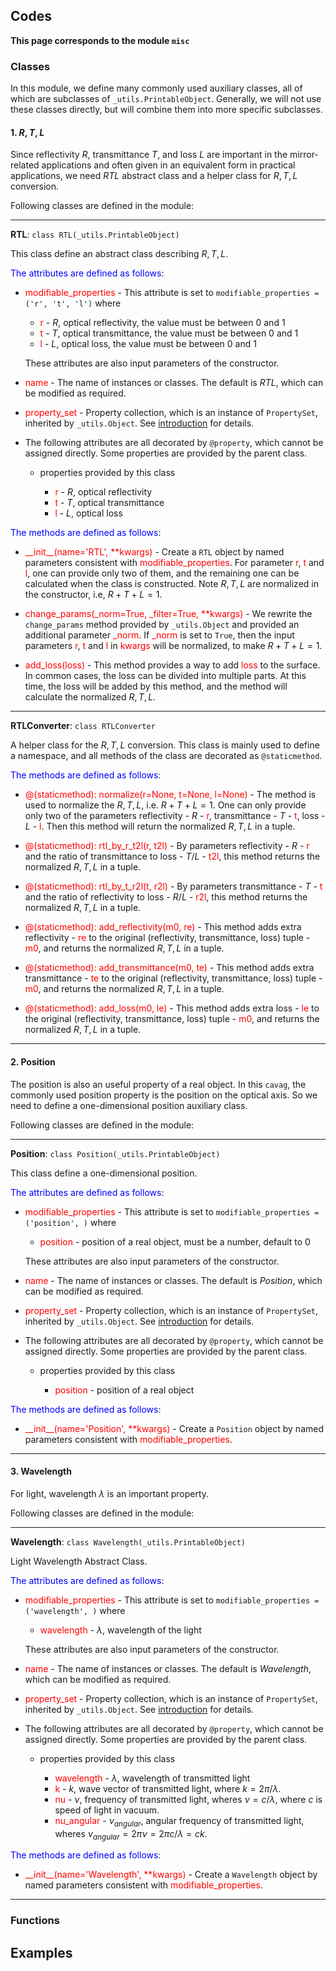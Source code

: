 ## Codes

**This page corresponds to the module `misc`** 

### Classes

In this module, we define many commonly used auxiliary classes, all of which are subclasses of `_utils.PrintableObject`. Generally, we will not use these classes directly, but will combine them into more specific subclasses. 

#### 1. $R,T,L$

Since reflectivity $R$, transmittance $T$, and loss $L$ are important in the mirror-related applications and often given in an equivalent form in practical applications, we need $RTL$ abstract class and a helper class for $R,T,L$ conversion. 

Following classes are defined in the module:

----

<strong id="RTL">RTL</strong>: `class RTL(_utils.PrintableObject)`

This class define an abstract class describing $R,T,L$.

<font color="blue">The attributes are defined as follows</font>:

- <font color="red">modifiable_properties</font> - This attribute is set to `modifiable_properties = ('r', 't', 'l')` where

  - <font color="red">r</font> - $R$, optical reflectivity, the value must be between $0$ and $1$
  - <font color="red">t</font> - $T$, optical transmittance, the value must be between $0$ and $1$
  - <font color="red">l</font> - $L$, optical loss, the value must be between $0$ and $1$

  These attributes are also input parameters of the constructor. 

- <font color="red">name</font> - The name of instances or classes. The default is *RTL*, which can be modified as required. 

- <font color="red">property_set</font> -  Property collection, which is an instance of `PropertySet`, inherited by `_utils.Object`. See [introduction](introduction.md) for details.

- The following attributes are all decorated by `@property`, which cannot be assigned directly. Some properties are provided by the parent class.

  - properties provided by this class
    
    - <font color="red">r</font> - $R$, optical reflectivity
    - <font color="red">t</font> - $T$, optical transmittance
    - <font color="red">l</font> - $L$, optical loss

<font color="blue">The methods are defined as follows</font>:

- <font color="red">\_\_init\_\_(name='RTL', **kwargs)</font>  - Create a `RTL` object by named parameters consistent with <font color="red">modifiable_properties</font>. For parameter <font color="red">r</font>, <font color="red">t</font> and <font color="red">l</font>, one can provide only two of them, and the remaining one can be calculated when the class is constructed. Note $R,T,L$ are normalized in the constructor, i.e, $R+T+L=1$.
  
- <font color="red">change_params(\_norm=True, \_filter=True, **kwargs)</font> - We rewrite the `change_params` method provided by <code>_utils.<a class="module-object-refer-to" module="introduction">Object</a></code> and provided an additional parameter <font color="red">\_norm</font>. If <font color="red">\_norm</font> is set to `True`, then the input parameters <font color="red">r</font>, <font color="red">t</font> and <font color="red">l</font> in <font color="red">kwargs</font> will be normalized, to make $R+T+L=1$.
  
- <font color="red">add_loss(loss)</font> - This method provides a way to add <font color="red">loss</font> to the surface. In common cases, the loss can be divided into multiple parts. At this time, the loss will be added by this method, and the method will calculate the normalized $R,T,L$.

----

<strong id="RTLConverter">RTLConverter</strong>: `class RTLConverter`

A helper class for the $R,T,L$ conversion. This class is mainly used to define a namespace, and all methods of the class are decorated as `@staticmethod`.

<font color="blue">The methods are defined as follows</font>:

- <font color="red">@(staticmethod): normalize(r=None, t=None, l=None)</font> - The method is used to normalize the $R,T,L$, i.e. $R+T+L=1$. One can only provide only two of the parameters reflectivity - $R$ - <font color="red">r</font>, transmittance - $T$ - <font color="red">t</font>, loss - $L$ - <font color="red">l</font>. Then this method will return the normalized $R,T,L$ in a tuple.
  
- <font color="red">@(staticmethod): rtl_by_r_t2l(r, t2l)</font> - By parameters reflectivity - $R$ - <font color="red">r</font> and the ratio of transmittance to loss - $T/L$ - <font color="red">t2l</font>, this method returns the normalized $R,T,L$ in a tuple.
  
- <font color="red">@(staticmethod): rtl_by_t_r2l(t, r2l)</font> - By parameters transmittance - $T$ - <font color="red">t</font> and the ratio of reflectivity to loss - $R/L$ - <font color="red">r2l</font>, this method returns the normalized $R,T,L$ in a tuple.
  
- <font color="red">@(staticmethod): add_reflectivity(m0, re)</font> - This method adds extra reflectivity - <font color="red">re</font> to the original (reflectivity, transmittance, loss) tuple - <font color="red">m0</font>, and returns the normalized $R,T,L$ in a tuple.
  
- <font color="red">@(staticmethod): add_transmittance(m0, te)</font> - This method adds extra transmittance - <font color="red">te</font> to the original (reflectivity, transmittance, loss) tuple - <font color="red">m0</font>, and returns the normalized $R,T,L$ in a tuple.
  
- <font color="red">@(staticmethod): add_loss(m0, le)</font> - This method adds extra loss - <font color="red">le</font> to the original (reflectivity, transmittance, loss) tuple - <font color="red">m0</font>, and returns the normalized $R,T,L$ in a tuple.

----

#### 2. Position

The position is also an useful property of a real object. In this `cavag`, the commonly used position property is the position on the optical axis. So we need to define a one-dimensional position auxiliary class. 

Following classes are defined in the module:

----

<strong id="Position">Position</strong>: `class Position(_utils.PrintableObject)`

This class define a one-dimensional position.

<font color="blue">The attributes are defined as follows</font>:

- <font color="red">modifiable_properties</font> - This attribute is set to `modifiable_properties = ('position', )` where

  - <font color="red">position</font> - position of a real object, must be a number, default to $0$

  These attributes are also input parameters of the constructor. 

- <font color="red">name</font> - The name of instances or classes. The default is *Position*, which can be modified as required. 
  
- <font color="red">property_set</font> -  Property collection, which is an instance of `PropertySet`, inherited by `_utils.Object`. See [introduction](introduction.md) for details.
  
- The following attributes are all decorated by `@property`, which cannot be assigned directly. Some properties are provided by the parent class.
  
  - properties provided by this class
    
    - <font color="red">position</font> - position of a real object

<font color="blue">The methods are defined as follows</font>:

- <font color="red">\_\_init\_\_(name='Position', **kwargs)</font>  - Create a `Position` object by named parameters consistent with <font color="red">modifiable_properties</font>.

----

#### 3. Wavelength

For light, wavelength $\lambda$ is an important property. 

Following classes are defined in the module:

----

<strong id="Wavelength">Wavelength</strong>: `class Wavelength(_utils.PrintableObject)`

Light Wavelength Abstract Class.

<font color="blue">The attributes are defined as follows</font>:

- <font color="red">modifiable_properties</font> - This attribute is set to `modifiable_properties = ('wavelength', )` where

  - <font color="red">wavelength</font> - $\lambda$, wavelength of the light

  These attributes are also input parameters of the constructor. 

- <font color="red">name</font> - The name of instances or classes. The default is *Wavelength*, which can be modified as required. 

- <font color="red">property_set</font> -  Property collection, which is an instance of `PropertySet`, inherited by `_utils.Object`. See [introduction](introduction.md) for details.

- The following attributes are all decorated by `@property`, which cannot be assigned directly. Some properties are provided by the parent class.

  - properties provided by this class

    - <font color="red">wavelength</font> - $\lambda$, wavelength of transmitted light
    - <font color="red">k</font> - $k$, wave vector of transmitted light, where $k=2\pi/\lambda$.
    - <font color="red">nu</font> - $\nu$, frequency of transmitted light, wheres $\nu=c/\lambda$, where $c$ is speed of light in vacuum.
    - <font color="red">nu_angular</font> - $\nu_{angular}$, angular frequency of transmitted light, wheres $\nu_{angular}=2\pi \nu=2\pi c/\lambda=ck$.

<font color="blue">The methods are defined as follows</font>:

- <font color="red">\_\_init\_\_(name='Wavelength', **kwargs)</font>  - Create a `Wavelength` object by named parameters consistent with <font color="red">modifiable_properties</font>.

----

### Functions



## Examples

